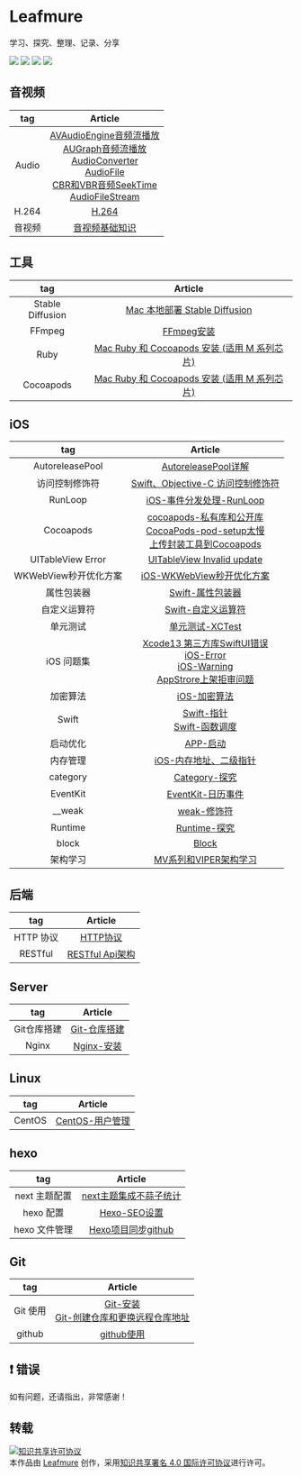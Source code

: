 
# Leafmure
学习、探究、整理、记录、分享

<img src="https://img.shields.io/badge/platform-iOS-%23222222.svg"> <img src="https://img.shields.io/badge/language-Objective--C-%23ff824c.svg"> <img src="https://img.shields.io/badge/language-Swift-%2378c504.svg"> <img src="https://img.shields.io/badge/platform-Linux-%23222222.svg">


## 音视频

| tag | Article |
|:-------:|:------:|
| Audio | [AVAudioEngine音频流播放](https://github.com/Leafmure/blog/blob/master/contents/音视频/AVAudioEngine音频流播放.md) <br> [AUGraph音频流播放](https://github.com/Leafmure/blog/blob/master/contents/音视频/AUGraph音频流播放.md) <br> [AudioConverter](https://github.com/Leafmure/blog/blob/master/contents/音视频/AudioConverter.md) <br> [AudioFile](https://github.com/Leafmure/blog/blob/master/contents/音视频/AudioFile.md) <br> [CBR和VBR音频SeekTime](https://github.com/Leafmure/blog/blob/master/contents/音视频/CBR和VBR音频SeekTime.md) <br> [AudioFileStream](https://github.com/Leafmure/blog/blob/master/contents/音视频/AudioFileStream.md) |
| H.264 | [H.264](https://github.com/Leafmure/blog/blob/master/contents/音视频/H.264.md) |
| 音视频 | [音视频基础知识](https://github.com/Leafmure/blog/blob/master/contents/音视频/音视频基础知识.md) |

## 工具

| tag | Article |
|:-------:|:------:|
| Stable Diffusion | [Mac 本地部署 Stable Diffusion](https://github.com/Leafmure/blog/blob/master/contents/工具/Mac%20本地部署%20Stable%20Diffusion.md) |
| FFmpeg | [FFmpeg安装](https://github.com/Leafmure/blog/blob/master/contents/工具/FFmpeg安装.md) |
| Ruby | [Mac Ruby 和 Cocoapods 安装 (适用 M 系列芯片)](https://github.com/Leafmure/blog/blob/master/contents/工具/Mac%20Ruby%20和%20Cocoapods%20安装%20(适用%20M%20系列芯片).md) |
| Cocoapods | [Mac Ruby 和 Cocoapods 安装 (适用 M 系列芯片)](https://github.com/Leafmure/blog/blob/master/contents/工具/Mac%20Ruby%20和%20Cocoapods%20安装%20(适用%20M%20系列芯片).md) |

## iOS

| tag | Article |
|:-------:|:------:|
| AutoreleasePool | [AutoreleasePool详解](https://github.com/Leafmure/blog/blob/master/contents/iOS/AutoreleasePool详解.md) |
| 访问控制修饰符 | [Swift、Objective-C 访问控制修饰符](https://github.com/Leafmure/blog/blob/master/contents/iOS/Swift、Objective-C%20访问控制修饰符.md) |
| RunLoop | [iOS-事件分发处理-RunLoop](https://github.com/Leafmure/blog/blob/master/contents/iOS/iOS-事件分发处理-RunLoop.md) |
| Cocoapods | [cocoapods-私有库和公开库](https://github.com/Leafmure/blog/blob/master/contents/iOS/cocoapods-私有库和公开库.md) <br> [CocoaPods-pod-setup太慢](https://github.com/Leafmure/blog/blob/master/contents/iOS/CocoaPods-pod-setup太慢.md) <br> [上传封装工具到Cocoapods](https://github.com/Leafmure/blog/blob/master/contents/iOS/上传封装工具到Cocoapods.md) |
| UITableView Error | [UITableView Invalid update](https://github.com/Leafmure/blog/blob/master/contents/iOS/UITableView%20Invalid%20update.md) |
| WKWebView秒开优化方案 | [iOS-WKWebView秒开优化方案](https://github.com/Leafmure/blog/blob/master/contents/iOS/iOS-WKWebView秒开优化方案.md) |
| 属性包装器 | [Swift-属性包装器](https://github.com/Leafmure/blog/blob/master/contents/iOS/Swift-属性包装器.md) |
| 自定义运算符 | [Swift-自定义运算符](https://github.com/Leafmure/blog/blob/master/contents/iOS/Swift-自定义运算符.md) |
| 单元测试 | [单元测试-XCTest](https://github.com/Leafmure/blog/blob/master/contents/iOS/单元测试-XCTest.md) |
| iOS 问题集 | [Xcode13 第三方库SwiftUI错误](https://github.com/Leafmure/blog/blob/master/contents/iOS/Xcode13%20第三方库SwiftUI错误.md) <br> [iOS-Error](https://github.com/Leafmure/blog/blob/master/contents/iOS/iOS-Error.md) <br> [iOS-Warning](https://github.com/Leafmure/blog/blob/master/contents/iOS/iOS-Warning.md) <br> [AppStrore上架拒审问题](https://github.com/Leafmure/blog/blob/master/contents/iOS/AppStrore上架拒审问题.md) |
| 加密算法 | [iOS-加密算法](https://github.com/Leafmure/blog/blob/master/contents/iOS/iOS-加密算法.md) |
| Swift | [Swift-指针](https://github.com/Leafmure/blog/blob/master/contents/iOS/Swift-指针.md) <br> [Swift-函数调度](https://github.com/Leafmure/blog/blob/master/contents/iOS/Swift-函数调度.md) |
| 启动优化 | [APP-启动](https://github.com/Leafmure/blog/blob/master/contents/iOS/APP-启动.md) |
| 内存管理 | [iOS-内存地址、二级指针](https://github.com/Leafmure/blog/blob/master/contents/iOS/iOS-内存地址、二级指针.md) |
| category | [Category-探究](https://github.com/Leafmure/blog/blob/master/contents/iOS/Category-探究.md) |
| EventKit | [EventKit-日历事件](https://github.com/Leafmure/blog/blob/master/contents/iOS/EventKit-日历事件.md) |
| __weak | [weak-修饰符](https://github.com/Leafmure/blog/blob/master/contents/iOS/weak-修饰符.md) |
| Runtime | [Runtime-探究](https://github.com/Leafmure/blog/blob/master/contents/iOS/Runtime-探究.md) |
| block | [Block](https://github.com/Leafmure/blog/blob/master/contents/iOS/Block.md) |
| 架构学习 | [MV系列和VIPER架构学习](https://github.com/Leafmure/blog/blob/master/contents/iOS/MV系列和VIPER架构学习.md) |

## 后端

| tag | Article |
|:-------:|:------:|
| HTTP 协议 | [HTTP协议](https://github.com/Leafmure/blog/blob/master/contents/后端/HTTP协议.md) |
| RESTful | [RESTful Api架构](https://github.com/Leafmure/blog/blob/master/contents/后端/RESTful%20Api架构.md) |

## Server

| tag | Article |
|:-------:|:------:|
| Git仓库搭建 | [Git-仓库搭建](https://github.com/Leafmure/blog/blob/master/contents/Server/Git-仓库搭建.md) |
| Nginx | [Nginx-安装](https://github.com/Leafmure/blog/blob/master/contents/Server/Nginx-安装.md) |

## Linux

| tag | Article |
|:-------:|:------:|
| CentOS | [CentOS-用户管理](https://github.com/Leafmure/blog/blob/master/contents/Linux/CentOS-用户管理.md) |

## hexo

| tag | Article |
|:-------:|:------:|
| next 主题配置 | [next主题集成不蒜子统计](https://github.com/Leafmure/blog/blob/master/contents/hexo/next主题集成不蒜子统计.md) |
| hexo 配置 | [Hexo-SEO设置](https://github.com/Leafmure/blog/blob/master/contents/hexo/Hexo-SEO设置.md) |
| hexo 文件管理 | [Hexo项目同步github](https://github.com/Leafmure/blog/blob/master/contents/hexo/Hexo项目同步github.md) |

## Git

| tag | Article |
|:-------:|:------:|
| Git 使用 | [Git-安装](https://github.com/Leafmure/blog/blob/master/contents/Git/Git-安装.md) <br> [Git-创建仓库和更换远程仓库地址](https://github.com/Leafmure/blog/blob/master/contents/Git/Git-创建仓库和更换远程仓库地址.md) |
| github | [github使用](https://github.com/Leafmure/blog/blob/master/contents/Git/github使用.md) |

## ❗️ 错误
如有问题，还请指出，非常感谢！

## 转载

<a rel="license" href="http://creativecommons.org/licenses/by/4.0/"><img alt="知识共享许可协议" style="border-width:0" src="https://i.creativecommons.org/l/by/4.0/88x31.png" /></a><br />本<span xmlns:dct="http://purl.org/dc/terms/" href="http://purl.org/dc/dcmitype/Text" rel="dct:type">作品</span>由 <a xmlns:cc="http://creativecommons.org/ns#" href="https://github.com/Leafmure/Blog" property="cc:attributionName" rel="cc:attributionURL">Leafmure</a> 创作，采用<a rel="license" href="http://creativecommons.org/licenses/by/4.0/">知识共享署名 4.0 国际许可协议</a>进行许可。
